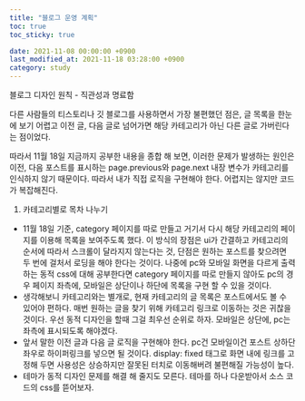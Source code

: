 ```yaml
---
title: "블로그 운영 계획"
toc: true
toc_sticky: true

date: 2021-11-08 00:00:00 +0900
last_modified_at: 2021-11-18 03:28:00 +0900
category: study
---
```


블로그 디자인 원칙 - 직관성과 명료함

다른 사람들의 티스토리나 깃 블로그를 사용하면서 가장 불편했던 점은, 글 목록을 한눈에 보기 어렵고 이전 글, 다음 글로 넘어가면 해당 카테고리가 아닌 다른 글로 가버린다는 점이었다.

따라서 11월 18일 지금까지 공부한 내용을 종합 해 보면, 이러한 문제가 발생하는 원인은 이전, 다음 포스트를 표시하는 page.previous와 page.next 내장 변수가 카테고리를 인식하지 않기 때문이다. 따라서 내가 직접 로직을 구현해야 한다. 어렵지는 않지만 코드가 복잡해진다.

1. 카테고리별로 목차 나누기
- 11월 18일 기준, category 페이지를 따로 만들고 거기서 다시 해당 카테고리의 페이지를 이용해 목록을 보여주도록 했다. 이 방식의 장점은 ui가 간결하고 카테고리의 순서에 따라서 스크롤이 달라지지 않는다는 것, 단점은 원하는 포스트를 찾으려면 두 번에 걸처서 로딩을 해야 한다는 것이다. 나중에 pc와 모바일 화면을 다르게 출력하는 동적 css에 대해 공부한다면 category 페이지를 따로 만들지 않아도 pc의 경우 페이지 좌측에, 모바일은 상단이나 하단에 목록을 구현 할 수 있을 것이다.
- 생각해보니 카테고리와는 별개로, 현재 카테고리의 글 목록은 포스트에서도 볼 수 있어야 편하다. 매번 원하는 글을 찾기 위해 카테고리 링크로 이동하는 것은 귀찮을 것이다. 우선 동적 디자인을 할때 그걸 최우선 순위로 하자. 모바일은 상단에, pc는 좌측에 표시되도록 해야겠다.
- 앞서 말한 이전 글과 다음 글 로직을 구현해야 한다. pc건 모바일이건 포스트 상하단 좌우로 하이퍼링크를 넣으면 될 것이다. display: fixed 태그로 화면 내에 링크를 고정해 두면 사용성은 상승하지만 잘못된 터치로 이동해버려 불편해질 가능성이 높다.
- 테마가 동적 디자인 문제를 해결 해 줄지도 모른다. 테마를 하나 다운받아서 소스 코드의 css를 뜯어보자.